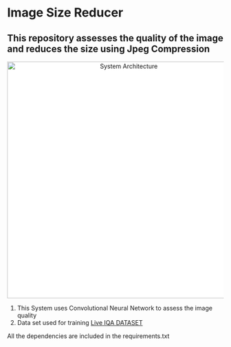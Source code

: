 <h1>Image Size Reducer</h1>

<h2>This repository assesses the quality of the image and reduces the size using Jpeg Compression</h2>

<p align="center">
  <img src="https://user-images.githubusercontent.com/54111420/185749898-6cdc882d-eb72-4e89-89f3-26a8679aeb9e.png" width="550" style='background-color:white;' title="System Architecture">
</p>
<ol>
  <li>This System uses Convolutional Neural Network to assess the image quality</li>
  <li>Data set used for training <a href="https://live.ece.utexas.edu/research/quality/subjective.htm"> Live IQA DATASET</a>
</ol>
<p>All the dependencies are included in the requirements.txt</p>
